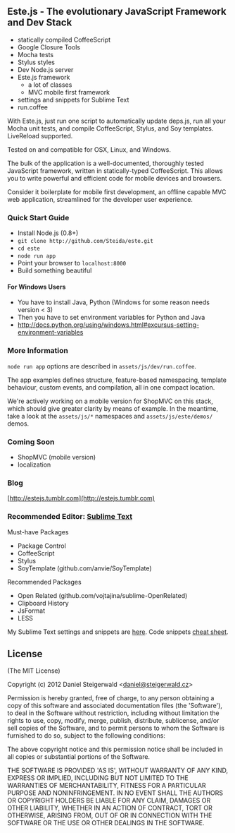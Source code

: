 Este.js - The evolutionary JavaScript Framework and Dev Stack
-------------------------------------------------------

  - statically compiled CoffeeScript
  - Google Closure Tools
  - Mocha tests
  - Stylus styles
  - Dev Node.js server
  - Este.js framework
    - a lot of classes
    - MVC mobile first framework
  - settings and snippets for Sublime Text
  - run.coffee

With Este.js, just run one script to automatically update deps.js, run all your Mocha unit tests, and compile CoffeeScript, Stylus, and Soy templates. LiveReload supported.

Tested on and compatible for OSX, Linux, and Windows.

The bulk of the application is a well-documented, thoroughly tested JavaScript framework,
written in statically-typed CoffeeScript. This allows you to write powerful and efficient code for mobile devices and browsers.

Consider it boilerplate for mobile first development, an offline capable MVC web application, streamlined for the developer user experience.

### Quick Start Guide

  - Install Node.js (0.8+)
  - `git clone http://github.com/Steida/este.git`
  - `cd este`
  - `node run app`
  - Point your browser to `localhost:8000`
  - Build something beautiful

#### For Windows Users
  - You have to install Java, Python (Windows for some reason needs version < 3)
  - Then you have to set environment variables for Python and Java
  - http://docs.python.org/using/windows.html#excursus-setting-environment-variables

### More Information

`node run app` options are described in `assets/js/dev/run.coffee`.

The app examples defines structure, feature-based namespacing, template behaviour, custom events, and compilation, all in one compact location.

We're actively working on a mobile version for ShopMVC on this stack, which should give greater
clarity by means of example. In the meantime, take a look at the `assets/js/*` namespaces and
`assets/js/este/demos/` demos.

### Coming Soon

  - ShopMVC (mobile version)
  - localization

### Blog

[http://estejs.tumblr.com](http://estejs.tumblr.com)

### Recommended Editor: [Sublime Text](http://www.sublimetext.com)

Must-have Packages

  - Package Control
  - CoffeeScript
  - Stylus
  - SoyTemplate (github.com/anvie/SoyTemplate)

Recommended Packages

  - Open Related (github.com/vojtajina/sublime-OpenRelated)
  - Clipboard History
  - JsFormat
  - LESS

My Sublime Text settings and snippets are [here](https://github.com/Steida/Sublimetext-user-settings).
Code snippets [cheat sheet](http://estejs.tumblr.com/post/29363589575/este-js-sublime-text-code-snippets-cheat-sheet).

## License

(The MIT License)

Copyright (c) 2012 Daniel Steigerwald &lt;daniel@steigerwald.cz&gt;

Permission is hereby granted, free of charge, to any person obtaining
a copy of this software and associated documentation files (the
'Software'), to deal in the Software without restriction, including
without limitation the rights to use, copy, modify, merge, publish,
distribute, sublicense, and/or sell copies of the Software, and to
permit persons to whom the Software is furnished to do so, subject to
the following conditions:

The above copyright notice and this permission notice shall be
included in all copies or substantial portions of the Software.

THE SOFTWARE IS PROVIDED 'AS IS', WITHOUT WARRANTY OF ANY KIND,
EXPRESS OR IMPLIED, INCLUDING BUT NOT LIMITED TO THE WARRANTIES OF
MERCHANTABILITY, FITNESS FOR A PARTICULAR PURPOSE AND NONINFRINGEMENT.
IN NO EVENT SHALL THE AUTHORS OR COPYRIGHT HOLDERS BE LIABLE FOR ANY
CLAIM, DAMAGES OR OTHER LIABILITY, WHETHER IN AN ACTION OF CONTRACT,
TORT OR OTHERWISE, ARISING FROM, OUT OF OR IN CONNECTION WITH THE
SOFTWARE OR THE USE OR OTHER DEALINGS IN THE SOFTWARE.